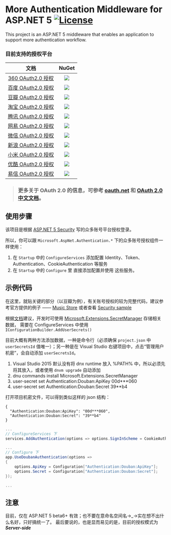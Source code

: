 # More Authentication Middleware for ASP.NET 5  [![License][License]](LICENSE-2.0.txt)

This project is an ASP.NET 5 middleware that enables an application to support more authentication workflow.

[License]: https://img.shields.io/badge/license-Apache_2.0-blue.svg?style=flat-square

### 目前支持的授权平台
|文档|NuGet|
|:-:|:-:|
|[360 OAuth2.0 授权](http://wiki.dev.app.360.cn/index.php?title=OAuth2.0%E6%96%87%E6%A1%A3)|[![](https://img.shields.io/nuget/v/DevZH.AspNet.Authentication.Qihoo.svg?style=flat-square)](https://www.nuget.org/packages/DevZH.AspNet.Authentication.Qihoo/)|
|[百度 OAuth2.0 授权](http://developer.baidu.com/wiki/index.php?title=docs/oauth)|[![](https://img.shields.io/nuget/v/DevZH.AspNet.Authentication.Baidu.svg?style=flat-square)](https://www.nuget.org/packages/DevZH.AspNet.Authentication.Baidu/)|
|[豆瓣 OAuth2.0 授权](https://developers.douban.com/wiki/?title=oauth2)|[![](https://img.shields.io/nuget/v/DevZH.AspNet.Authentication.Douban.svg?style=flat-square)](https://www.nuget.org/packages/DevZH.AspNet.Authentication.Douban/)|
|[淘宝 OAuth2.0 授权](http://open.taobao.com/doc/category_list.htm?id=199)|[![](https://img.shields.io/nuget/v/DevZH.AspNet.Authentication.Taobao.svg?style=flat-square)](https://www.nuget.org/packages/DevZH.AspNet.Authentication.Taobao/)|
|[腾讯 OAuth2.0 授权](http://wiki.open.qq.com/wiki/website/OAuth2.0%E5%BC%80%E5%8F%91%E6%96%87%E6%A1%A3)|[![](https://img.shields.io/nuget/v/DevZH.AspNet.Authentication.Tencent.svg)](https://www.nuget.org/packages/DevZH.AspNet.Authentication.Tencent/)|
|[网易 OAuth2.0 授权](http://reg.163.com/help/help_oauth2.html)|[![](https://img.shields.io/nuget/v/DevZH.AspNet.Authentication.NetEase.svg?style=flat-square)](https://www.nuget.org/packages/DevZH.AspNet.Authentication.NetEase/)|
|[微信 OAuth2.0 授权](https://open.weixin.qq.com/cgi-bin/showdocument?action=dir_list&id=open1419316505)|[![](https://img.shields.io/nuget/v/DevZH.AspNet.Authentication.WeChat.svg?style=flat-square)](https://www.nuget.org/packages/DevZH.AspNet.Authentication.WeChat/)|
|[新浪 OAuth2.0 授权](http://open.weibo.com/wiki/%E6%8E%88%E6%9D%83%E6%9C%BA%E5%88%B6%E8%AF%B4%E6%98%8E)|[![](https://img.shields.io/nuget/v/DevZH.AspNet.Authentication.Sina.svg?style=flat-square)](https://www.nuget.org/packages/DevZH.AspNet.Authentication.Sina/)|
|[小米 OAuth2.0 授权](http://dev.xiaomi.com/docs/passport/way/)|[![](https://img.shields.io/nuget/v/DevZH.AspNet.Authentication.XiaoMi.svg?style=flat-square)](https://www.nuget.org/packages/DevZH.AspNet.Authentication.XiaoMi/)|
|[优酷 OAuth2.0 授权](http://open.youku.com/docs?id=100)|[![](https://img.shields.io/nuget/v/DevZH.AspNet.Authentication.Youku.svg?style=flat-square)](https://www.nuget.org/packages/DevZH.AspNet.Authentication.Youku/)|
|[易信 OAuth2.0 授权](https://open.yixin.im/document/oauth/web)|[![](https://img.shields.io/nuget/v/DevZH.AspNet.Authentication.Yixin.svg?style=flat-square)](https://www.nuget.org/packages/DevZH.AspNet.Authentication.Yixin/)|

> ### 更多关于 OAuth 2.0 的信息，可参考 [oauth.net](http://oauth.net/2/) 和 [OAuth 2.0 中文文档](https://github.com/jeansfish/RFC6749.zh-cn/blob/master/TableofContents.md)。

## 使用步骤
该项目是根据 [ASP.NET 5 Security](https://github.com/aspnet/Security) 写的众多账号平台授权登录。

所以，你可以跟 `Microsoft.AspNet.Authentication.*` 下的众多账号授权组件一样使用：

1. 在 `Startup` 中的 `ConfigureServices` 添加配置 Identity、Token、Authentication、CookieAuthentication 等服务
2. 在 `Startup` 中的 `Configure` 里 直接添加配置并使用 这些服务。

## 示例代码
在这里，就贴关键的部分（以豆瓣为例），有关账号授权的较为完整代码，建议参考官方提供的例子 —— 
[Music Store](https://github.com/aspnet/MusicStore/tree/dev) 或者查看 [Security sample](https://github.com/aspnet/Security/tree/dev/samples)

根据[文档][store-with-secretmanager]建议，开发时可使用 [Microsoft.Extensions.SecretManager][UserSecrets] 存储相关数据，
需要在 ConfigureServices 中使用 `IConfigurationBuilder.AddUserSecrets()`

目前大概有两种方法添加数据，一种是命令行（必须确保 `project.json` 中 `userSecretsId` 值唯一）；另一种是在 Visual Studio 右键项目中，点击“管理用户机密”，会自动添加 `userSecretsId`。

1. Visual Studio 2015 默认没有将 dnx runtime 放入 %PATH% 中，所以必须先将其放入，或者使用 `dnvm upgrade` 自动添加
2. dnu commands install Microsoft.Extensions.SecretManager
3. user-secret set Authentication:Douban:ApiKey 00d***060
4. user-secret set Authentication:Douban:Secret 39**b4

[store-with-secretmanager]: http://docs.asp.net/en/latest/security/sociallogins.html#use-secretmanager-to-store-facebook-appid-and-appsecret
[UserSecrets]: https://github.com/aspnet/UserSecrets

打开项目机密文件，可以得到类似这样的 json 结构：
```
{
  "Authentication:Douban:ApiKey": "00d***060",
  "Authentication:Douban:Secret": "39**b4"
}
```

``` csharp
...
// ConfigureServices 下
services.AddAuthentication(options => options.SignInScheme = CookieAuthenticationDefaults.AuthenticationScheme);

...
// Configure 下
app.UseDoubanAuthentication(options =>
{
    options.ApiKey = Configuration["Authentication:Douban:ApiKey"];
    options.Secret = Configuration["Authentication:Douban:Secret"];
});

...
```

## 注意
目前，仅在 ASP.NET 5 beta6+ 有效；也不要在意命名空间名→_→实在想不出什么名好，只好搞统一了。
最后要说的，也是显而易见的是，目前的授权模式为 ***Server-side***
